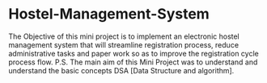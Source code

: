 # Hostel-Management-System
The Objective of this mini project is to implement an electronic hostel management system that will streamline registration process, reduce administrative tasks and paper work so as to improve the registration cycle process flow. P.S. The main aim of this Mini Project was to understand and understand the basic concepts DSA [Data Structure and algorithm].
